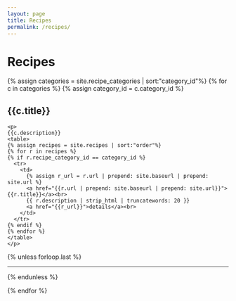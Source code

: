 ```yaml
---
layout: page
title: Recipes
permalink: /recipes/
---
```


<h1>Recipes</h1>

{% assign categories = site.recipe_categories | sort:"category_id"%}
{% for c in categories %}
  {% assign category_id = c.category_id %}

  <section>
    <h2>{{c.title}}</h2>


    <p>
    {{c.description}}
    <table>
    {% assign recipes = site.recipes | sort:"order"%}
    {% for r in recipes %}
    {% if r.recipe_category_id == category_id %}
      <tr>
        <td>
          {% assign r_url = r.url | prepend: site.baseurl | prepend: site.url %}
          <a href="{{r.url | prepend: site.baseurl | prepend: site.url}}">{{r.title}}</a><br>
          {{ r.description | strip_html | truncatewords: 20 }}
          <a href="{{r_url}}">details</a><br>
        </td>
      </tr>
    {% endif %}
    {% endfor %}
    </table>
    </p>
  </section>
  {% unless forloop.last %}<hr>{% endunless %}


{% endfor %}

